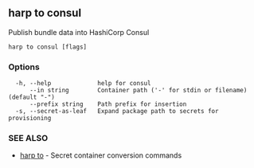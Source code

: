## harp to consul

Publish bundle data into HashiCorp Consul

```
harp to consul [flags]
```

### Options

```
  -h, --help             help for consul
      --in string        Container path ('-' for stdin or filename) (default "-")
      --prefix string    Path prefix for insertion
  -s, --secret-as-leaf   Expand package path to secrets for provisioning
```

### SEE ALSO

* [harp to](harp_to.md)	 - Secret container conversion commands

